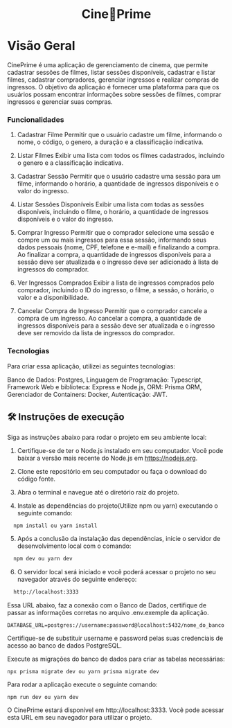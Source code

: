<h1 align="center">Cine🍿Prime</h1>

# Visão Geral

CinePrime é uma aplicação de gerenciamento de cinema, que permite cadastrar sessões de filmes, listar sessões disponíveis, cadastrar e listar filmes, cadastrar compradores, gerenciar ingressos e realizar compras de ingressos. O objetivo da aplicação é fornecer uma plataforma para que os usuários possam encontrar informações sobre sessões de filmes, comprar ingressos e gerenciar suas compras.

### Funcionalidades

1. Cadastrar Filme
Permitir que o usuário cadastre um filme, informando o nome, o código, o genero, a duração e a classificação indicativa.

2. Listar Filmes
Exibir uma lista com todos os filmes cadastrados, incluindo o genero e a classificação indicativa.

3. Cadastrar Sessão
Permitir que o usuário cadastre uma sessão para um filme, informando o horário, a quantidade de ingressos disponíveis e o valor do ingresso.

4. Listar Sessões Disponíveis
Exibir uma lista com todas as sessões disponíveis, incluindo o filme, o horário, a quantidade de ingressos disponíveis e o valor do ingresso.

5. Comprar Ingresso
Permitir que o comprador selecione uma sessão e compre um ou mais ingressos para essa sessão, informando seus dados pessoais (nome, CPF, telefone e e-mail) e finalizando a compra. Ao finalizar a compra, a quantidade de ingressos disponíveis para a sessão deve ser atualizada e o ingresso deve ser adicionado à lista de ingressos do comprador.

6. Ver Ingressos Comprados
Exibir a lista de ingressos comprados pelo comprador, incluindo o ID do ingresso, o filme, a sessão, o horário, o valor e a disponibilidade.

7. Cancelar Compra de Ingresso
Permitir que o comprador cancele a compra de um ingresso. Ao cancelar a compra, a quantidade de ingressos disponíveis para a sessão deve ser atualizada e o ingresso deve ser removido da lista de ingressos do comprador.

### Tecnologias

Para criar essa aplicação, utilizei as seguintes tecnologias:

Banco de Dados: Postgres,
Linguagem de Programação: Typescript,
Framework Web e biblioteca: Express e Node.js,
ORM: Prisma ORM,
Gerenciador de Containers: Docker,
Autenticação: JWT.

## 🛠️ Instruções de execução

Siga as instruções abaixo para rodar o projeto em seu ambiente local:

1. Certifique-se de ter o Node.js instalado em seu computador. Você pode baixar a versão mais recente do Node.js em https://nodejs.org.

2. Clone este repositório em seu computador ou faça o download do código fonte.

3. Abra o terminal e navegue até o diretório raiz do projeto.

4. Instale as dependências do projeto(Utilize npm ou yarn) executando o seguinte comando:

```bash
  npm install ou yarn install
```

5. Após a conclusão da instalação das dependências, inicie o servidor de desenvolvimento local com o comando:

```bash
  npm dev ou yarn dev
```

6. O servidor local será iniciado e você poderá acessar o projeto no seu navegador através do seguinte endereço:

```bash
  http://localhost:3333
```

Essa URL abaixo, faz a conexão com o Banco de Dados, certifique de passar as informações corretas no arquivo .env.exemple da aplicação.
```
DATABASE_URL=postgres://username:password@localhost:5432/nome_do_banco
```

Certifique-se de substituir username e password pelas suas credenciais de acesso ao banco de dados PostgreSQL.

Execute as migrações do banco de dados para criar as tabelas necessárias:

```
npx prisma migrate dev ou yarn prisma migrate dev
```

Para rodar a aplicação execute o seguinte comando:

```
npm run dev ou yarn dev
```

O CinePrime estará disponível em http://localhost:3333. Você pode acessar esta URL em seu navegador para utilizar o projeto.

